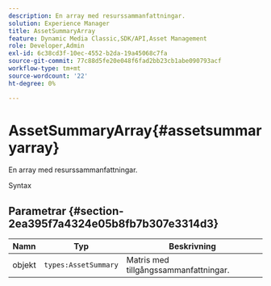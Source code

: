 ```yaml
---
description: En array med resurssammanfattningar.
solution: Experience Manager
title: AssetSummaryArray
feature: Dynamic Media Classic,SDK/API,Asset Management
role: Developer,Admin
exl-id: 6c38cd3f-10ec-4552-b2da-19a45068c7fa
source-git-commit: 77c88d5fe20e048f6fad2bb23cb1abe090793acf
workflow-type: tm+mt
source-wordcount: '22'
ht-degree: 0%

---
```


# AssetSummaryArray{#assetsummaryarray}

En array med resurssammanfattningar.

Syntax

## Parametrar {#section-2ea395f7a4324e05b8fb7b307e3314d3}

| Namn | Typ | Beskrivning |
|---|---|---|
| objekt | `types:AssetSummary` | Matris med tillgångssammanfattningar. |
